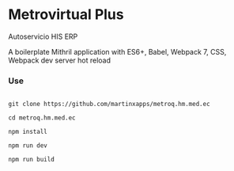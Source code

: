 # Metrovirtual Plus
Autoservicio HIS ERP

A boilerplate Mithril application with ES6+, Babel, Webpack 7, CSS, Webpack dev server hot reload

### Use
```shell

git clone https://github.com/martinxapps/metroq.hm.med.ec

cd metroq.hm.med.ec

npm install

npm run dev

npm run build

```